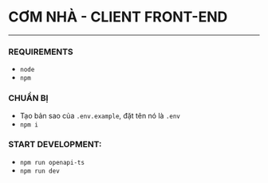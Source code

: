 # CƠM NHÀ - CLIENT FRONT-END
***
### REQUIREMENTS
* ```node```
* ```npm```

### CHUẨN BỊ  
* Tạo bản sao của ```.env.example```, đặt tên nó là ```.env```  
* ```npm i``` 

### START DEVELOPMENT:
* ```npm run openapi-ts```
* ```npm run dev```
